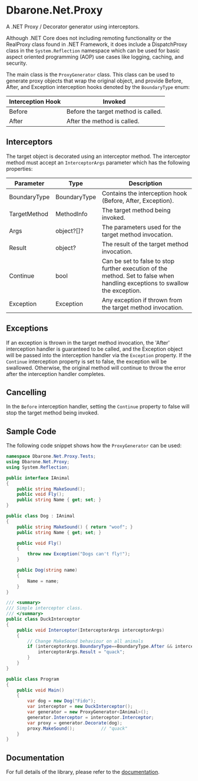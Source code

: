 # Dbarone.Net.Proxy
A .NET Proxy / Decorator generator using interceptors.

Although .NET Core does not including remoting functionality or the RealProxy class found in .NET Framework, it does include a DispatchProxy class in the `System.Reflection` namespace which can be used for basic aspect oriented programming (AOP) use cases like logging, caching, and security.

The main class is the `ProxyGenerator` class. This class can be used to generate proxy objects that wrap the original object, and provide Before, After, and Exception interception hooks denoted by the `BoundaryType` enum:

| Interception Hook | Invoked                             |
| ----------------- | ----------------------------------- |
| Before            | Before the target method is called. |
| After             | After the method is called.         |

## Interceptors
The target object is decorated using an interceptor method. The interceptor method must accept an `InterceptorArgs` parameter which has the following properties:

| Parameter    | Type         | Description                                                                                                                  |
| ------------ | ------------ | ---------------------------------------------------------------------------------------------------------------------------- |
| BoundaryType | BoundaryType | Contains the interception hook (Before, After, Exception).                                                                   |
| TargetMethod | MethodInfo   | The target method being invoked.                                                                                             |
| Args         | object?[]?   | The parameters used for the target method invocation.                                                                        |
| Result       | object?      | The result of the target method invocation.                                                                                  |
| Continue     | bool         | Can be set to false to stop further execution of the method. Set to false when handling exceptions to swallow the exception. |
| Exception    | Exception    | Any exception if thrown from the target method invocation.                                                                   |

## Exceptions
If an exception is thrown in the target method invocation, the 'After' interception handler is guaranteed to be called, and the Exception object will be passed into the interception handler via the `Exception` property. If the `Continue` interception property is set to false, the exception will be swallowed. Otherwise, the original method will continue to throw the error after the interception handler completes.

## Cancelling
In the `Before` interception handler, setting the `Continue` property to false will stop the target method being invoked.

## Sample Code
The following code snippet shows how the `ProxyGenerator` can be used:

``` c#
namespace Dbarone.Net.Proxy.Tests;
using Dbarone.Net.Proxy;
using System.Reflection;

public interface IAnimal
{
    public string MakeSound();
    public void Fly();
    public string Name { get; set; }
}

public class Dog : IAnimal
{
    public string MakeSound() { return "woof"; }
    public string Name { get; set; }

    public void Fly()
    {
        throw new Exception("Dogs can't fly!");
    }

    public Dog(string name)
    {
        Name = name;
    }
}

/// <summary>
/// Simple interceptor class.
/// </summary>
public class DuckInterceptor
{
    public void Interceptor(InterceptorArgs interceptorArgs)
    {
        // Change MakeSound behaviour on all animals
        if (interceptorArgs.BoundaryType==BoundaryType.After && interceptorArgs.TargetMethod.Name=="MakeSound" ) {
            interceptorArgs.Result = "quack";
        }
    }
}

public class Program
{
    public void Main()
    {
        var dog = new Dog("Fido");
        var interceptor = new DuckInterceptor();
        var generator = new ProxyGenerator<IAnimal>();
        generator.Interceptor = interceptor.Interceptor;
        var proxy = generator.Decorate(dog);
        proxy.MakeSound();          // "quack"
    }
}
```

## Documentation
For full details of the library, please refer to the [documentation](https://github.com/davidbarone/Dbarone.Net.Proxy/blob/main/Documentation.md).